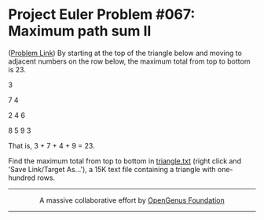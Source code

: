 # Project Euler Problem #067: Maximum path sum II

([Problem Link](https://projecteuler.net/problem=18))
By starting at the top of the triangle below and moving to adjacent numbers on the row below, the maximum total from top to bottom is 23.

 3
 
 7 4
 
 2 4 6
 
 8 5 9 3

That is, 3 + 7 + 4 + 9 = 23.

Find the maximum total from top to bottom in [triangle.txt](https://projecteuler.net/project/resources/p067_triangle.txt) (right click and 'Save Link/Target As...'), a 15K text file containing a triangle with one-hundred rows.


---

<p align="center">
	A massive collaborative effort by <a href="https://github.com/OpenGenus/cosmos">OpenGenus Foundation</a> 
</p>

---
